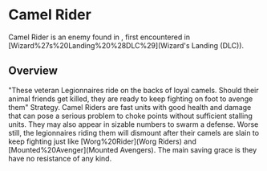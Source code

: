 # Camel Rider

Camel Rider is an enemy found in , first encountered in [Wizard%27s%20Landing%20%28DLC%29](Wizard's Landing (DLC)).
## Overview

"These veteran Legionnaires ride on the backs of loyal camels. Should their animal friends get killed, they are ready to keep fighting on foot to avenge them"
Strategy.
Camel Riders are fast units with good health and damage that can pose a serious problem to choke points without sufficient stalling units. They may also appear in sizable numbers to swarm a defense. Worse still, the legionnaires riding them will dismount after their camels are slain to keep fighting just like [Worg%20Rider](Worg Riders) and [Mounted%20Avenger](Mounted Avengers). The main saving grace is they have no resistance of any kind.